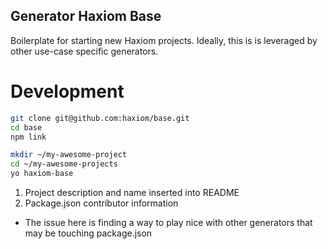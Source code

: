 Generator Haxiom Base
---

Boilerplate for starting new Haxiom projects. Ideally, this is is leveraged by other use-case specific generators.


# Development

```bash
git clone git@github.com:haxiom/base.git
cd base
npm link

mkdir ~/my-awesome-project
cd ~/my-awesome-projects
yo haxiom-base
```

1. Project description and name inserted into README
2. Package.json contributor information
  - The issue here is finding a way to play nice with other generators that may be touching package.json
